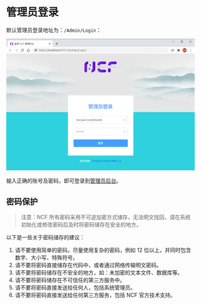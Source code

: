 # 管理员登录

默认管理员登录地址为：`/Admin/Login`：

<img src="./images/admin-login-01.png" />

输入正确的账号及密码，即可登录到[管理员后台](/start/start-develop/admin-background.html)。

## 密码保护

> 注意：NCF 所有密码采用不可逆加密方式储存，无法明文找回，请在系统初始化或修改密码后及时将密码储存在安全的地方。<br>

以下是一些关于密码储存的建议：

1. 请不要使用简单的密码，尽量使用复杂的密码，例如 12 位以上，并同时包含数字、大小写、特殊符号。
2. 请不要将密码直接储存在代码中，或者通过网络传输明文密码。
3. 请不要将密码储存在不安全的地方，如：未加密的文本文件、数据库等。
4. 请不要将密码储存在不可信任的第三方服务中。
5. 请不要将密码直接发送给任何人，包括系统管理员。
6. 请不要将密码直接发送给任何第三方服务，包括 NCF 官方技术支持。
